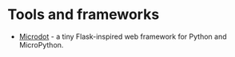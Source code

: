 # Tools and frameworks

- [Microdot](https://microdot.readthedocs.io/en/latest/index.html) - a tiny Flask-inspired web framework for Python and MicroPython.

